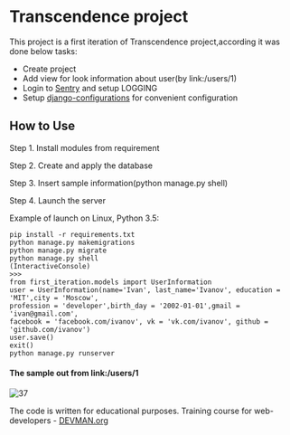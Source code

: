 # Transcendence project

This project is a first iteration of Transcendence project,according it was done below tasks:

- Create project
- Add view for look information about user(by link:/users/1)
- Login to [Sentry](https://sentry.io/) and setup LOGGING
- Setup [django-configurations](https://github.com/jazzband/django-configurations) for convenient configuration



## How to Use

Step 1. Install modules from requirement 

Step 2. Create and apply the database 

Step 3. Insert sample information(python manage.py shell)

Step 4. Launch the server 

Example of  launch on Linux, Python 3.5:

```
pip install -r requirements.txt
python manage.py makemigrations
python manage.py migrate
python manage.py shell
(InteractiveConsole)
>>>
from first_iteration.models import UserInformation
user = UserInformation(name='Ivan', last_name='Ivanov', education = 'MIT',city = 'Moscow',
profession = 'developer',birth_day = '2002-01-01',gmail = 'ivan@gmail.com',
facebook = 'facebook.com/ivanov', vk = 'vk.com/ivanov', github = 'github.com/ivanov')
user.save()
exit()
python manage.py runserver

```

#### The sample out from link:/users/1
![37](https://user-images.githubusercontent.com/22424468/36070464-47204e72-0f25-11e8-9fa3-88d2cb18fa07.JPG)

The code is written for educational purposes. Training course for web-developers - [DEVMAN.org](https://devman.org)

